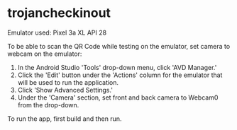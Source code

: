 # trojancheckinout

Emulator used: Pixel 3a XL API 28

To be able to scan the QR Code while testing on the emulator, set camera to webcam on the emulator:
1. In the Android Studio 'Tools' drop-down menu, click 'AVD Manager.'
2. Click the 'Edit' button under the 'Actions' column for the emulator that will be used to run the application.
3. Click 'Show Advanced Settings.'
4. Under the 'Camera' section, set front and back camera to Webcam0 from the drop-down.

To run the app, first build and then run.
